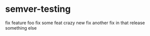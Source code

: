 # semver-testing

fix
feature foo
fix some
feat crazy new
fix another fix in that release
something else

